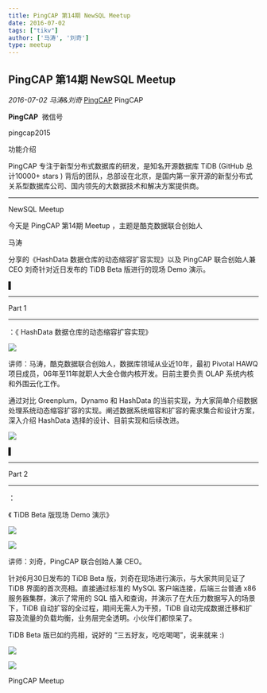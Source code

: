 ```yaml
---
title: PingCAP 第14期 NewSQL Meetup
date: 2016-07-02
tags: ["tikv"]
author: ['马涛', '刘奇']
type: meetup
---
```


## PingCAP 第14期 NewSQL Meetup

*2016-07-02* *马涛&刘奇* [PingCAP](##)
PingCAP

**PingCAP** ![]()
微信号

pingcap2015

功能介绍

PingCAP 专注于新型分布式数据库的研发，是知名开源数据库 TiDB (GitHub 总计10000+ stars ) 背后的团队，总部设在北京，是国内第一家开源的新型分布式关系型数据库公司、国内领先的大数据技术和解决方案提供商。

** **

NewSQL Meetup

今天是 PingCAP 第14期 Meetup ，主题是酷克数据联合创始人

马涛

分享的《HashData 数据仓库的动态缩容扩容实现》以及 PingCAP 联合创始人兼 CEO 刘奇针对近日发布的 TiDB Beta 版进行的现场 Demo 演示。

▌

****
Part 1

****
：《 HashData 数据仓库的动态缩容扩容实现》

![](./media/meetup-137c921f2ef72a999b12da8a7737e3e5.jpeg)

讲师：马涛，酷克数据联合创始人，数据库领域从业近10年，最初 Pivotal HAWQ 项目成员，06年至11年就职人大金仓做内核开发。目前主要负责 OLAP 系统内核和外围云化工作。

通过对比 Greenplum，Dynamo 和 HashData 的当前实现，为大家简单介绍数据处理系统动态缩容扩容的实现。阐述数据系统缩容和扩容的需求集合和设计方案，深入介绍 HashData 选择的设计、目前实现和后续改进。

![](./media/meetup-0133b0c35a2db2a17aa4f2a9e2c1b840.jpeg)

▌

****
Part 2

****
：

《 TiDB Beta 版现场 Demo 演示》

![](./media/meetup-0fb64edc8e11efc0ac05b0f8fabf9f87.jpeg)

![](./media/meetup-feb23a7783d3c6a642134152787684fa.jpeg)

讲师：刘奇，PingCAP 联合创始人兼 CEO。

针对6月30日发布的 TiDB Beta 版，刘奇在现场进行演示，与大家共同见证了 TiDB 界面的首次亮相。直接通过标准的 MySQL 客户端连接，后端三台普通 x86 服务器集群，演示了常用的 SQL 插入和查询，并演示了在大压力数据写入的场景下，TiDB 自动扩容的全过程，期间无需人为干预，TiDB 自动完成数据迁移和扩容及流量的负载均衡，业务层完全透明。小伙伴们都惊呆了。

TiDB Beta 版已如约亮相，说好的 “三五好友，吃吃喝喝”，说来就来 :)

![](./media/meetup-932a2b314d4ca45b5fc0770c938ba4ce.jpeg)

![](./media/meetup-8ec096eebdc9e76093946bd182c6b71e.jpeg)

PingCAP Meetup

